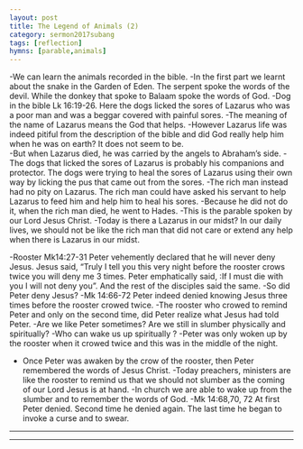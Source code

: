 ```yaml
---
layout: post
title: The Legend of Animals (2)
category: sermon2017subang
tags: [reflection]
hymns: [parable,animals]
---
```

-We can learn the animals recorded in the bible. 
-In the first part we learnt about the snake in the Garden of Eden. The serpent spoke the words of the devil. While the donkey that spoke to Balaam spoke the words of God. 
-Dog in the bible
Lk 16:19-26. Here the dogs licked the sores of Lazarus who was a poor man and was a beggar covered with painful sores. 
-The  meaning of the name of Lazarus means the God that helps. 
-However Lazarus life was indeed pitiful from the description of the bible and did God really help him when he was on earth? It does not seem to be.   
-But when Lazarus died, he was carried by the angels to Abraham’s side. 
-The dogs that licked the sores of Lazarus is probably his companions and protector. The dogs were trying to heal the sores of Lazarus using their own way by licking the pus that came out from the sores.
-The rich man instead had no pity on Lazarus. The rich man could have asked his servant to help Lazarus to feed him and help him to heal his sores.
-Because he did not do it, when the rich man died, he went to Hades. 
-This is the parable spoken by our Lord Jesus Christ. 
-Today is there a Lazarus in our midst? In our daily lives, we 
should not be like the rich man that did not care or extend any help when there is Lazarus in our midst. 

-Rooster
Mk14:27-31 Peter vehemently declared that he will never deny Jesus. Jesus said, “Truly I tell you this very night before the rooster crows twice you will deny me 3 times. Peter emphatically said, :If I must die with you I will not deny you”. And the rest of the disciples said the same. 
-So did Peter deny Jesus? 
-Mk 14:66-72 Peter indeed denied knowing Jesus three times before the rooster crowed twice. 
-The rooster who crowed to remind Peter and only on the second time, did Peter realize what Jesus had told Peter.
-Are we like Peter sometimes? Are we still in slumber physically and spiritually? 
-Who can wake us up spiritually ? 
-Peter was only woken up by the rooster when it crowed 
twice and this was in the middle of the night.
- Once Peter was awaken by the crow of the rooster, then Peter remembered the words of Jesus Christ. 
-Today preachers, ministers are like the rooster to remind us that we should not slumber as the coming of our Lord Jesus is at hand.
-In church we are able to wake up from the slumber and to remember the words of God.
-Mk 14:68,70, 72 At first Peter denied. Second
 time he denied again. The last time he began to invoke a 
curse and to swear. 





----
****
